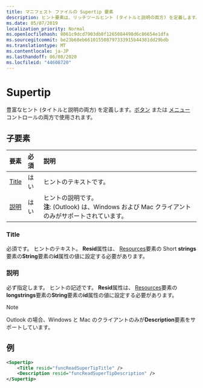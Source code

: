 ```yaml
---
title: マニフェスト ファイルの Supertip 要素
description: ヒント要素は、リッチツールヒント (タイトルと説明の両方) を定義します。
ms.date: 05/07/2019
localization_priority: Normal
ms.openlocfilehash: 8061c9dcd7903db0f1265084498d6c86654e1dfa
ms.sourcegitcommit: be23b68eb661015508797333915b44381dd29bdb
ms.translationtype: MT
ms.contentlocale: ja-JP
ms.lasthandoff: 06/08/2020
ms.locfileid: "44608720"
---
```

# <a name="supertip"></a>Supertip

豊富なヒント (タイトルと説明の両方) を定義します。[ボタン](control.md#button-control) または [メニュー](control.md#menu-dropdown-button-controls) コントロールの両方で使用されます。

## <a name="child-elements"></a>子要素

|  要素 |  必須  |  説明  |
|:-----|:-----|:-----|
| [Title](#title) | はい | ヒントのテキストです。 |
| [説明](#description) | はい | ヒントの説明です。<br>**注**: (Outlook) は、Windows および Mac クライアントのみがサポートされています。 |

### <a name="title"></a>Title

必須です。 ヒントのテキスト。 **Resid**属性は、 [Resources](resources.md)要素の Short **strings**要素の**String**要素の**id**属性の値に設定する必要があります。

### <a name="description"></a>説明

必ず指定します。 ヒントの記述です。 **Resid**属性は、 [Resources](resources.md)要素の**longstrings**要素の**String**要素の**id**属性の値に設定する必要があります。

> [!NOTE]
> Outlook の場合、Windows と Mac のクライアントのみが**Description**要素をサポートしています。

## <a name="example"></a>例

```xml
<Supertip>
    <Title resid="funcReadSuperTipTitle" />
    <Description resid="funcReadSuperTipDescription" />
</Supertip>
```
